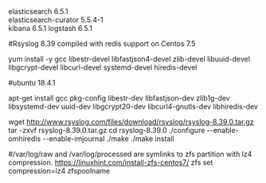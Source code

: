 elasticsearch         6.5.1                     
elasticsearch-curator 5.5.4-1                    
kibana                6.5.1
logstash              6.5.1

#Rsyslog 8.39 compiled with redis support on Centos 7.5

yum install -y gcc libestr-devel libfastjson4-devel zlib-devel libuuid-devel libgcrypt-devel libcurl-devel systemd-devel hiredis-devel

#ubuntu 18.4.1

apt-get install gcc pkg-config libestr-dev libfastjson-dev zlib1g-dev libsystemd-dev uuid-dev libgcrypt20-dev libcurl4-gnutls-dev libhiredis-dev

wget http://www.rsyslog.com/files/download/rsyslog/rsyslog-8.39.0.tar.gz
tar -zxvf rsyslog-8.39.0.tar.gz
cd rsyslog-8.39.0
./configure --enable-omhiredis --enable-imjournal
./make
./make install

#/var/log/raw and /var/log/processed are symlinks to zfs partition with lz4 compression.
https://linuxhint.com/install-zfs-centos7/
zfs set compression=lz4 zfspoolname
